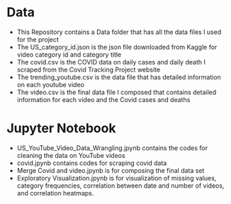 # Data
- This Repository contains a Data folder that has all the data files I used for the project 
- The US_category_id.json is the json file downloaded from Kaggle for video category id and category title 
- The covid.csv is the COVID data on daily cases and daily death I scraped from the Covid Tracking Project website
- The trending_youtube.csv is the data file that has detailed information on each youtube video 
- The video.csv is the final data file I composed that contains detailed information for each video and the Covid cases and deaths
# Jupyter Notebook
- US_YouTube_Video_Data_Wrangling.jpynb contains the codes for cleaning the data on YouTube videos
- covid.jpynb contains codes for scraping covid data
- Merge Covid and video.jpynb is for composing the final data set
- Exploratory Visualization.jpynb is for visualization of missing values, category frequencies, correlation between date and number of videos, and correlation heatmaps. 
